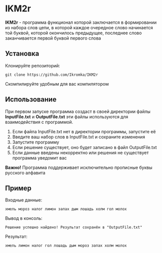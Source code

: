 # IKM2r
**IKM2r** - программа функционал которой заключается в формировании из набора слов цепи, в которой каждое очередное слово начинается той буквой, которой окончилось предыдущее, последнее слово заканчивается первой буквой первого слова
## Установка
Клонируйте репозиторий:
```git
git clone https://github.com/Ikromka/IKM2r
```
Скомпилируйте удобным для вас компилятором
## Использование
При первом запуске программа создаст в своей директории файлы **InputFile.txt** и **OutputFile.txt** эти файлы используются для взаимодействия с программой.
1. Если файла InputFile.txt нет в директории программы, запустите её
2. Введите ваш набор слов в InputFile.txt и сохраните изменения
3. Запустите программу
4. Если решение существует, оно будет записано в файл OutputFile.txt
5. Если данные введены некорректно или решения не существует программа уведомит вас

**Важно!** Программа поддерживает исключительно прописные буквы русского алфавита
## Пример
Входные данные:
```
хмель мороз налог лимон запах дым лошадь холм гол молох
```
Вывод в консоль:
```
Решение успешно найдено! Результат сохранён в "OutputFile.txt"
```
Результат:
```
хмель лимон налог гол лошадь дым мороз запах холм молох
```
